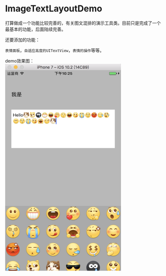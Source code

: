 # ImageTextLayoutDemo
打算做成一个功能比较完善的，有关图文混排的演示工具类。目前只是完成了一个最基本的功能，后面陆续完善。

还要添加的功能：

`表情面板`，`自适应高度的UITextView`，`表情的操作`等等。



demo效果图：
<br>
<img width="375" height="667" src="./images/emotion-input-view-1.png"/>
